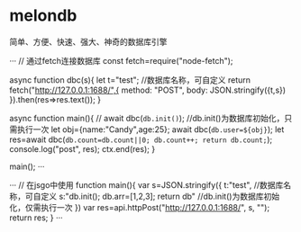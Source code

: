 # melondb
简单、方便、快速、强大、神奇的数据库引擎


···
// 通过fetch连接数据库
const fetch=require("node-fetch");

async function dbc(s){
	let t="test"; //数据库名称，可自定义
	return fetch("http://127.0.0.1:1688/",{
		method: "POST",
		body: JSON.stringify({t,s})
	}).then(res=>res.text());
}

async function main(){
	// await dbc(`db.init()`); //db.init()为数据库初始化，只需执行一次
	let obj={name:"Candy",age:25};
	await dbc(`db.user=${obj}`);
	let res=await dbc(`db.count=db.count||0; db.count++; return db.count;`);
	console.log("post", res);
	ctx.end(res);
}

main();
···

···
// 在jsgo中使用
function main(){
	var s=JSON.stringify({
		t:"test", //数据库名称，可自定义
		s:"db.init(); db.arr=[1,2,3]; return db" //db.init()为数据库初始化，仅需执行一次
	})
	var res=api.httpPost("http://127.0.0.1:1688/", s, "");
	return res;
}
···
